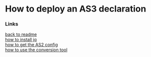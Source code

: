 # How to deploy an AS3 declaration

### Links

[back to readme](readme.md)
<br>[how to install jq](install_jq.md)
<br>[how to get the AS2 config](get_AS2_config.md)
<br>[how to use the conversion tool](run_conversion_tool.md)